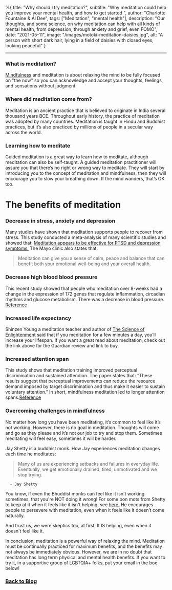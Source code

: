 %{
title: "Why should I try meditation?",
subtitle: "Why meditation could help you improve your mental health, and how to get started ",
author: "Charlotte Fountaine & Al Dee",
tags: ["Meditation", "mental health"],
description: "Our thoughts, and some science, on why meditation can help with all kinds of mental health, from depression, through anxiety and grief, even FOMO",
date: "2021-05-11",
image: "/images/motoki-meditation-daisies.jpg",
alt: "A person with short dark hair, lying in a field of daisies with closed eyes, looking peaceful"
}

---

### What is meditation?

[Mindfulness](https://kalda.co/blog/3-reasons-mindfulness) and meditation is about relaxing the mind to be fully focused on "the now" so you can acknowledge and accept your thoughts, feelings, and sensations without judgment.

### Where did meditation come from?

Meditation is an ancient practice that is believed to originate in India several thousand years BCE. Throughout early history, the practice of meditation was adopted by many countries. Meditation is taught in Hindu and Buddhist practices, but it’s also practiced by millions of people in a secular way across the world.

### Learning how to meditate

Guided meditation is a great way to learn how to meditate, although meditation can also be self-taught. A guided meditation practitioner will assure you that there’s no right or wrong way to meditate. They will start by introducing you to the concept of meditation and mindfulness, then they will encourage you to slow your breathing down. If the mind wanders, that’s OK too.

# The benefits of meditation

### Decrease in stress, anxiety and depression

Many studies have shown that meditation supports people to recover from stress. This study conducted a meta-analysis of many scientific studies and showed that: [Meditation appears to be effective for PTSD and depression symptoms.](https://pubmed.ncbi.nlm.nih.gov/27537781/) The Mayo clinic also states that:

> Meditation can give you a sense of calm, peace and balance that can benefit both your emotional well-being and your overall health.

### Decrease high blood blood pressure

This recent study showed that people who meditation over 8-weeks had a change in the expression of 172 genes that regulate inflammation, circadian rhythms and glucose metabolism. There was a decrease in blood pressure. [Reference](https://pubmed.ncbi.nlm.nih.gov/29616846/)

### Increased life expectancy

Shinzen Young a meditation teacher and author of [The Science of Enlightenment](https://bookshop.theguardian.com/science-of-enlightenment.html) said that if you meditation for a few minutes a day, you’ll increase your lifespan. If you want a great read about meditation, check out the link above for the Guardian review and link to buy.

### Increased attention span

This study shows that meditation training improved perceptual discrimination and sustained attendion. The paper states that: “These results suggest that perceptual improvements can reduce the resource demand imposed by target discrimination and thus make it easier to sustain voluntary attention.” In short, mindfulness meditation led to longer attention spans.[Reference]()

### Overcoming challenges in mindfulness

No matter how long you have been meditating, it’s common to feel like it’s not working. However, there is no goal in meditation. Thoughts will come and go as they please and it’s not our job to try and stop them. Sometimes meditating will feel easy, sometimes it will be harder.

Jay Shetty is a buddhist monk. How Jay experiences meditation changes each time he meditates:

> Many of us are experiencing setbacks and failures in everyday life. Eventually, we get emotionally drained, tired, unmotivated and we stop trying.

      - Jay Shetty

You know, if even the Bhuddist monks can feel like it isn't working sometimes, that you're NOT doing it wrong! For some bon mots from Shetty to keep at it when it feels like it isn't helping, see [here.](https://www.awakenthegreatnesswithin.com/35-inspirational-jay-shetty-quotes-on-success) He encourages people to persevere with meditation, even when it feels like it doesn’t come naturally.

And trust us, we were skeptics too, at first. It IS helping, even when it doesn't feel like it.

In conclusion, meditation is a powerful way of relaxing the mind. Meditation must be continually practiced for maximum benefits, and the benefits may not always be immediately obvious. However, we are in no doubt that meditation has long term physical and mental health benefits. If you want to try it, in a supportive group of LGBTQIA+ folks, put your email in the box below!

### [Back to Blog](http://kalda.co/blog)

